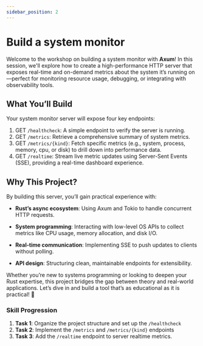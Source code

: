 ```yaml
---
sidebar_position: 2
---
```


# Build a system monitor

Welcome to the workshop on building a system monitor with **Axum**! In this session, we'll explore how to create a high-performance HTTP server that exposes real-time and on-demand metrics about the system it’s running on—perfect for monitoring resource usage, debugging, or integrating with observability tools.

## What You’ll Build

Your system monitor server will expose four key endpoints:

1. GET `/healthcheck`: A simple endpoint to verify the server is running.
2. GET `/metrics`: Retrieve a comprehensive summary of system metrics.
3. GET `/metrics/{kind}`: Fetch specific metrics (e.g., system, process, memory, cpu, or disk) to drill down into performance data.
4. GET `/realtime`: Stream live metric updates using Server-Sent Events (SSE), providing a real-time dashboard experience.

## Why This Project?

By building this server, you’ll gain practical experience with:

- **Rust’s async ecosystem**: Using Axum and Tokio to handle concurrent HTTP requests.

- **System programming**: Interacting with low-level OS APIs to collect metrics like CPU usage, memory allocation, and disk I/O.

- **Real-time communication**: Implementing SSE to push updates to clients without polling.

- **API design**: Structuring clean, maintainable endpoints for extensibility.

Whether you’re new to systems programming or looking to deepen your Rust expertise, this project bridges the gap between theory and real-world applications. Let’s dive in and build a tool that’s as educational as it is practical! 🚀

### **Skill Progression**

1. **Task 1**: Organize the project structure and set up the `/healthcheck`
2. **Task 2**: Implement the `/metrics` and `/metrics/{kind}` endpoints
3. **Task 3**: Add the `/realtime` endpoint to server realtime metrics.
